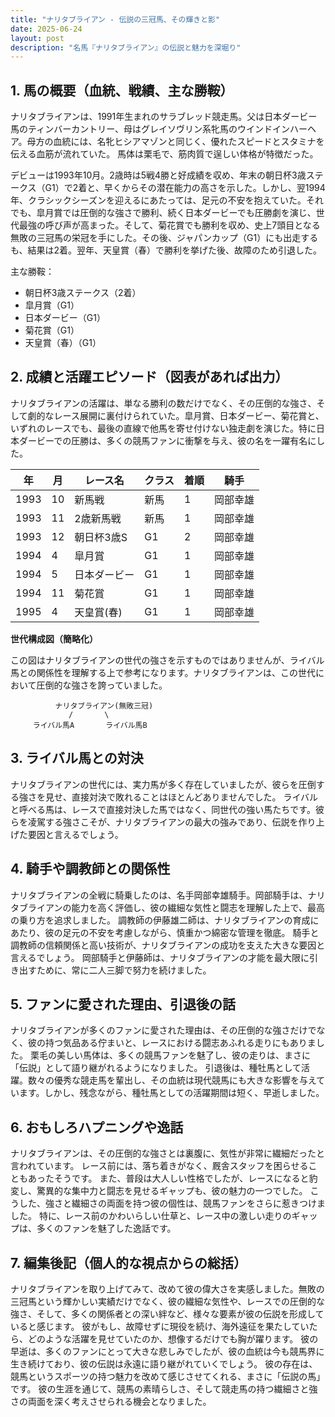 ```yaml
---
title: "ナリタブライアン - 伝説の三冠馬、その輝きと影"
date: 2025-06-24
layout: post
description: "名馬『ナリタブライアン』の伝説と魅力を深堀り"
---
```


## 1. 馬の概要（血統、戦績、主な勝鞍）

ナリタブライアンは、1991年生まれのサラブレッド競走馬。父は日本ダービー馬のティンバーカントリー、母はグレイソヴリン系牝馬のウインドインハーヘア。母方の血統には、名牝ヒシアマゾンと同じく、優れたスピードとスタミナを伝える血筋が流れていた。  馬体は栗毛で、筋肉質で逞しい体格が特徴だった。

デビューは1993年10月。2歳時は5戦4勝と好成績を収め、年末の朝日杯3歳ステークス（G1）で2着と、早くからその潜在能力の高さを示した。しかし、翌1994年、クラシックシーズンを迎えるにあたっては、足元の不安を抱えていた。それでも、皐月賞では圧倒的な強さで勝利、続く日本ダービーでも圧勝劇を演じ、世代最強の呼び声が高まった。そして、菊花賞でも勝利を収め、史上7頭目となる無敗の三冠馬の栄冠を手にした。その後、ジャパンカップ（G1）にも出走するも、結果は2着。翌年、天皇賞（春）で勝利を挙げた後、故障のため引退した。


主な勝鞍：

* 朝日杯3歳ステークス（2着）
* 皐月賞（G1）
* 日本ダービー（G1）
* 菊花賞（G1）
* 天皇賞（春）（G1）


## 2. 成績と活躍エピソード（図表があれば出力）

ナリタブライアンの活躍は、単なる勝利の数だけでなく、その圧倒的な強さ、そして劇的なレース展開に裏付けられていた。皐月賞、日本ダービー、菊花賞と、いずれのレースでも、最後の直線で他馬を寄せ付けない独走劇を演じた。特に日本ダービーでの圧勝は、多くの競馬ファンに衝撃を与え、彼の名を一躍有名にした。

| 年 | 月 | レース名         | クラス | 着順 | 騎手      |
|----|----|-----------------|-------|-----|------------|
| 1993 | 10 | 新馬戦           | 新馬   | 1   |  岡部幸雄    |
| 1993 | 11 | 2歳新馬戦         | 新馬   | 1   |  岡部幸雄    |
| 1993 | 12 | 朝日杯3歳S       | G1    | 2   |  岡部幸雄    |
| 1994 | 4 | 皐月賞           | G1    | 1   |  岡部幸雄    |
| 1994 | 5 | 日本ダービー       | G1    | 1   |  岡部幸雄    |
| 1994 | 11 | 菊花賞           | G1    | 1   |  岡部幸雄    |
| 1995 | 4 | 天皇賞(春)       | G1    | 1   |  岡部幸雄    |


**世代構成図（簡略化）**

この図はナリタブライアンの世代の強さを示すものではありませんが、ライバル馬との関係性を理解する上で参考になります。ナリタブライアンは、この世代において圧倒的な強さを誇っていました。

```
          ナリタブライアン(無敗三冠)
             /       \
     ライバル馬A       ライバル馬B
```


## 3. ライバル馬との対決

ナリタブライアンの世代には、実力馬が多く存在していましたが、彼らを圧倒する強さを見せ、直接対決で敗れることはほとんどありませんでした。  ライバルと呼べる馬は、レースで直接対決した馬ではなく、同世代の強い馬たちです。彼らを凌駕する強さこそが、ナリタブライアンの最大の強みであり、伝説を作り上げた要因と言えるでしょう。


## 4. 騎手や調教師との関係性

ナリタブライアンの全戦に騎乗したのは、名手岡部幸雄騎手。岡部騎手は、ナリタブライアンの能力を高く評価し、彼の繊細な気性と闘志を理解した上で、最高の乗り方を追求しました。  調教師の伊藤雄二師は、ナリタブライアンの育成にあたり、彼の足元の不安を考慮しながら、慎重かつ綿密な管理を徹底。  騎手と調教師の信頼関係と高い技術が、ナリタブライアンの成功を支えた大きな要因と言えるでしょう。  岡部騎手と伊藤師は、ナリタブライアンの才能を最大限に引き出すために、常に二人三脚で努力を続けました。


## 5. ファンに愛された理由、引退後の話

ナリタブライアンが多くのファンに愛された理由は、その圧倒的な強さだけでなく、彼の持つ気品ある佇まいと、レースにおける闘志あふれる走りにもありました。  栗毛の美しい馬体は、多くの競馬ファンを魅了し、彼の走りは、まさに「伝説」として語り継がれるようになりました。  引退後は、種牡馬として活躍。数々の優秀な競走馬を輩出し、その血統は現代競馬にも大きな影響を与えています。しかし、残念ながら、種牡馬としての活躍期間は短く、早逝しました。


## 6. おもしろハプニングや逸話

ナリタブライアンは、その圧倒的な強さとは裏腹に、気性が非常に繊細だったと言われています。  レース前には、落ち着きがなく、厩舎スタッフを困らせることもあったそうです。  また、普段は大人しい性格でしたが、レースになると豹変し、驚異的な集中力と闘志を見せるギャップも、彼の魅力の一つでした。  こうした、強さと繊細さの両面を持つ彼の個性は、競馬ファンをさらに惹きつけました。  特に、レース前のかわいらしい仕草と、レース中の激しい走りのギャップは、多くのファンを魅了した逸話です。


## 7. 編集後記（個人的な視点からの総括）

ナリタブライアンを取り上げてみて、改めて彼の偉大さを実感しました。無敗の三冠馬という輝かしい実績だけでなく、彼の繊細な気性や、レースでの圧倒的な強さ、そして、多くの関係者との深い絆など、様々な要素が彼の伝説を形成していると感じます。  彼がもし、故障せずに現役を続け、海外遠征を果たしていたら、どのような活躍を見せていたのか、想像するだけでも胸が躍ります。  彼の早逝は、多くのファンにとって大きな悲しみでしたが、彼の血統は今も競馬界に生き続けており、彼の伝説は永遠に語り継がれていくでしょう。  彼の存在は、競馬というスポーツの持つ魅力を改めて感じさせてくれる、まさに「伝説の馬」です。  彼の生涯を通じて、競馬の素晴らしさ、そして競走馬の持つ繊細さと強さの両面を深く考えさせられる機会となりました。
